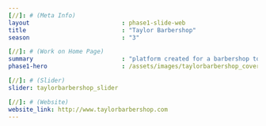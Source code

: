 ```yaml
---
[//]: # (Meta Info)
layout                          : phase1-slide-web
title 					        : "Taylor Barbershop"
season				            : "3"

[//]: # (Work on Home Page)
summary                         : "platform created for a barbershop to share their services, book appointments and other news"
phase1-hero                     : /assets/images/taylorbarbershop_cover.jpg

[//]: # (Slider)
slider: taylorbarbershop_slider

[//]: # (Website)
website_link: http://www.taylorbarbershop.com
---
```

